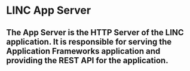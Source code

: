 # LINC App Server  
## The App Server is the HTTP Server of the LINC application. It is responsible for serving the Application Frameworks application and providing the REST API for the application.
